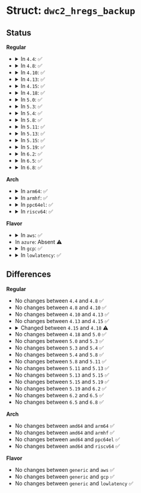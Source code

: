 # Struct: <code>dwc2_hregs_backup</code>

## Status
<b>Regular</b>
<ul>
<li>
<details>
<summary>In <code>4.4</code>: ✅</summary>

```c
struct dwc2_hregs_backup {
    u32 hcfg;
    u32 haintmsk;
    u32 hcintmsk[16];
    u32 hprt0;
    u32 hfir;
    bool valid;
};
```
</details>
</li>
<li>
<details>
<summary>In <code>4.8</code>: ✅</summary>

```c
struct dwc2_hregs_backup {
    u32 hcfg;
    u32 haintmsk;
    u32 hcintmsk[16];
    u32 hprt0;
    u32 hfir;
    bool valid;
};
```
</details>
</li>
<li>
<details>
<summary>In <code>4.10</code>: ✅</summary>

```c
struct dwc2_hregs_backup {
    u32 hcfg;
    u32 haintmsk;
    u32 hcintmsk[16];
    u32 hprt0;
    u32 hfir;
    bool valid;
};
```
</details>
</li>
<li>
<details>
<summary>In <code>4.13</code>: ✅</summary>

```c
struct dwc2_hregs_backup {
    u32 hcfg;
    u32 haintmsk;
    u32 hcintmsk[16];
    u32 hprt0;
    u32 hfir;
    bool valid;
};
```
</details>
</li>
<li>
<details>
<summary>In <code>4.15</code>: ✅</summary>

```c
struct dwc2_hregs_backup {
    u32 hcfg;
    u32 haintmsk;
    u32 hcintmsk[16];
    u32 hprt0;
    u32 hfir;
    bool valid;
};
```
</details>
</li>
<li>
<details>
<summary>In <code>4.18</code>: ✅</summary>

```c
struct dwc2_hregs_backup {
    u32 hcfg;
    u32 haintmsk;
    u32 hcintmsk[16];
    u32 hprt0;
    u32 hfir;
    u32 hptxfsiz;
    bool valid;
};
```
</details>
</li>
<li>
<details>
<summary>In <code>5.0</code>: ✅</summary>

```c
struct dwc2_hregs_backup {
    u32 hcfg;
    u32 haintmsk;
    u32 hcintmsk[16];
    u32 hprt0;
    u32 hfir;
    u32 hptxfsiz;
    bool valid;
};
```
</details>
</li>
<li>
<details>
<summary>In <code>5.3</code>: ✅</summary>

```c
struct dwc2_hregs_backup {
    u32 hcfg;
    u32 haintmsk;
    u32 hcintmsk[16];
    u32 hprt0;
    u32 hfir;
    u32 hptxfsiz;
    bool valid;
};
```
</details>
</li>
<li>
<details>
<summary>In <code>5.4</code>: ✅</summary>

```c
struct dwc2_hregs_backup {
    u32 hcfg;
    u32 haintmsk;
    u32 hcintmsk[16];
    u32 hprt0;
    u32 hfir;
    u32 hptxfsiz;
    bool valid;
};
```
</details>
</li>
<li>
<details>
<summary>In <code>5.8</code>: ✅</summary>

```c
struct dwc2_hregs_backup {
    u32 hcfg;
    u32 haintmsk;
    u32 hcintmsk[16];
    u32 hprt0;
    u32 hfir;
    u32 hptxfsiz;
    bool valid;
};
```
</details>
</li>
<li>
<details>
<summary>In <code>5.11</code>: ✅</summary>

```c
struct dwc2_hregs_backup {
    u32 hcfg;
    u32 haintmsk;
    u32 hcintmsk[16];
    u32 hprt0;
    u32 hfir;
    u32 hptxfsiz;
    bool valid;
};
```
</details>
</li>
<li>
<details>
<summary>In <code>5.13</code>: ✅</summary>

```c
struct dwc2_hregs_backup {
    u32 hcfg;
    u32 haintmsk;
    u32 hcintmsk[16];
    u32 hprt0;
    u32 hfir;
    u32 hptxfsiz;
    bool valid;
};
```
</details>
</li>
<li>
<details>
<summary>In <code>5.15</code>: ✅</summary>

```c
struct dwc2_hregs_backup {
    u32 hcfg;
    u32 haintmsk;
    u32 hcintmsk[16];
    u32 hprt0;
    u32 hfir;
    u32 hptxfsiz;
    bool valid;
};
```
</details>
</li>
<li>
<details>
<summary>In <code>5.19</code>: ✅</summary>

```c
struct dwc2_hregs_backup {
    u32 hcfg;
    u32 haintmsk;
    u32 hcintmsk[16];
    u32 hprt0;
    u32 hfir;
    u32 hptxfsiz;
    bool valid;
};
```
</details>
</li>
<li>
<details>
<summary>In <code>6.2</code>: ✅</summary>

```c
struct dwc2_hregs_backup {
    u32 hcfg;
    u32 haintmsk;
    u32 hcintmsk[16];
    u32 hprt0;
    u32 hfir;
    u32 hptxfsiz;
    bool valid;
};
```
</details>
</li>
<li>
<details>
<summary>In <code>6.5</code>: ✅</summary>

```c
struct dwc2_hregs_backup {
    u32 hcfg;
    u32 haintmsk;
    u32 hcintmsk[16];
    u32 hprt0;
    u32 hfir;
    u32 hptxfsiz;
    bool valid;
};
```
</details>
</li>
<li>
<details>
<summary>In <code>6.8</code>: ✅</summary>

```c
struct dwc2_hregs_backup {
    u32 hcfg;
    u32 haintmsk;
    u32 hcintmsk[16];
    u32 hprt0;
    u32 hfir;
    u32 hptxfsiz;
    bool valid;
};
```
</details>
</li>
</ul>
<b>Arch</b>
<ul>
<li>
<details>
<summary>In <code>arm64</code>: ✅</summary>

```c
struct dwc2_hregs_backup {
    u32 hcfg;
    u32 haintmsk;
    u32 hcintmsk[16];
    u32 hprt0;
    u32 hfir;
    u32 hptxfsiz;
    bool valid;
};
```
</details>
</li>
<li>
<details>
<summary>In <code>armhf</code>: ✅</summary>

```c
struct dwc2_hregs_backup {
    u32 hcfg;
    u32 haintmsk;
    u32 hcintmsk[16];
    u32 hprt0;
    u32 hfir;
    u32 hptxfsiz;
    bool valid;
};
```
</details>
</li>
<li>
<details>
<summary>In <code>ppc64el</code>: ✅</summary>

```c
struct dwc2_hregs_backup {
    u32 hcfg;
    u32 haintmsk;
    u32 hcintmsk[16];
    u32 hprt0;
    u32 hfir;
    u32 hptxfsiz;
    bool valid;
};
```
</details>
</li>
<li>
<details>
<summary>In <code>riscv64</code>: ✅</summary>

```c
struct dwc2_hregs_backup {
    u32 hcfg;
    u32 haintmsk;
    u32 hcintmsk[16];
    u32 hprt0;
    u32 hfir;
    u32 hptxfsiz;
    bool valid;
};
```
</details>
</li>
</ul>
<b>Flavor</b>
<ul>
<li>
<details>
<summary>In <code>aws</code>: ✅</summary>

```c
struct dwc2_hregs_backup {
    u32 hcfg;
    u32 haintmsk;
    u32 hcintmsk[16];
    u32 hprt0;
    u32 hfir;
    u32 hptxfsiz;
    bool valid;
};
```
</details>
</li>
<li>
In <code>azure</code>: Absent ⚠️
</li>
<li>
<details>
<summary>In <code>gcp</code>: ✅</summary>

```c
struct dwc2_hregs_backup {
    u32 hcfg;
    u32 haintmsk;
    u32 hcintmsk[16];
    u32 hprt0;
    u32 hfir;
    u32 hptxfsiz;
    bool valid;
};
```
</details>
</li>
<li>
<details>
<summary>In <code>lowlatency</code>: ✅</summary>

```c
struct dwc2_hregs_backup {
    u32 hcfg;
    u32 haintmsk;
    u32 hcintmsk[16];
    u32 hprt0;
    u32 hfir;
    u32 hptxfsiz;
    bool valid;
};
```
</details>
</li>
</ul>

## Differences
<b>Regular</b>
<ul>
<li>
No changes between <code>4.4</code> and <code>4.8</code> ✅
</li>
<li>
No changes between <code>4.8</code> and <code>4.10</code> ✅
</li>
<li>
No changes between <code>4.10</code> and <code>4.13</code> ✅
</li>
<li>
No changes between <code>4.13</code> and <code>4.15</code> ✅
</li>
<li>
<details>
<summary>Changed between <code>4.15</code> and <code>4.18</code> ⚠️</summary>
<ul>
<li>
<b>Field added. </b>
<code>u32 hptxfsiz</code>
</li>
</ul>
</details>
</li>
<li>
No changes between <code>4.18</code> and <code>5.0</code> ✅
</li>
<li>
No changes between <code>5.0</code> and <code>5.3</code> ✅
</li>
<li>
No changes between <code>5.3</code> and <code>5.4</code> ✅
</li>
<li>
No changes between <code>5.4</code> and <code>5.8</code> ✅
</li>
<li>
No changes between <code>5.8</code> and <code>5.11</code> ✅
</li>
<li>
No changes between <code>5.11</code> and <code>5.13</code> ✅
</li>
<li>
No changes between <code>5.13</code> and <code>5.15</code> ✅
</li>
<li>
No changes between <code>5.15</code> and <code>5.19</code> ✅
</li>
<li>
No changes between <code>5.19</code> and <code>6.2</code> ✅
</li>
<li>
No changes between <code>6.2</code> and <code>6.5</code> ✅
</li>
<li>
No changes between <code>6.5</code> and <code>6.8</code> ✅
</li>
</ul>
<b>Arch</b>
<ul>
<li>
No changes between <code>amd64</code> and <code>arm64</code> ✅
</li>
<li>
No changes between <code>amd64</code> and <code>armhf</code> ✅
</li>
<li>
No changes between <code>amd64</code> and <code>ppc64el</code> ✅
</li>
<li>
No changes between <code>amd64</code> and <code>riscv64</code> ✅
</li>
</ul>
<b>Flavor</b>
<ul>
<li>
No changes between <code>generic</code> and <code>aws</code> ✅
</li>
<li>
No changes between <code>generic</code> and <code>gcp</code> ✅
</li>
<li>
No changes between <code>generic</code> and <code>lowlatency</code> ✅
</li>
</ul>
